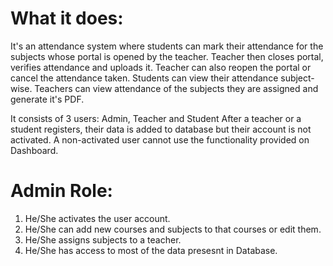 # What it does:
It's an attendance system where students can mark their attendance for the subjects whose portal is opened by the teacher.
Teacher then closes portal, verifies attendance and uploads it. Teacher can also reopen the portal or cancel the attendance taken.
Students can view their attendance subject-wise.
Teachers can view attendance of the subjects they are assigned and generate it's PDF.

It consists of 3 users: Admin, Teacher and Student
After a teacher or a student registers, their data is added to database but their account is not activated.
A non-activated user cannot use the functionality provided on Dashboard.

# Admin Role:
1. He/She activates the user account.
2. He/She can add new courses and subjects to that courses or edit them.
3. He/She assigns subjects to a teacher.
4. He/She has access to most of the data presesnt in Database.
